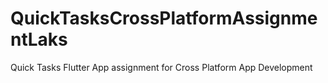 # QuickTasksCrossPlatformAssignmentLaks
Quick Tasks Flutter App assignment for Cross Platform App Development
